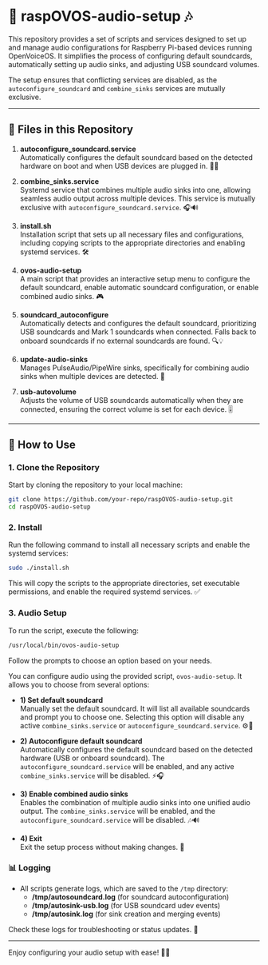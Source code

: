 # 📀 raspOVOS-audio-setup 🎶

This repository provides a set of scripts and services designed to set up and manage audio configurations for Raspberry Pi-based devices running OpenVoiceOS. It simplifies the process of configuring default soundcards, automatically setting up audio sinks, and adjusting USB soundcard volumes.

The setup ensures that conflicting services are disabled, as the `autoconfigure_soundcard` and `combine_sinks` services are mutually exclusive.

---

## 📂 Files in this Repository

1. **autoconfigure_soundcard.service**  
   Automatically configures the default soundcard based on the detected hardware on boot and when USB devices are plugged in. 🔧🎵

2. **combine_sinks.service**  
   Systemd service that combines multiple audio sinks into one, allowing seamless audio output across multiple devices. This service is mutually exclusive with `autoconfigure_soundcard.service`. 🎧🔊

3. **install.sh**  
   Installation script that sets up all necessary files and configurations, including copying scripts to the appropriate directories and enabling systemd services. 🛠️

4. **ovos-audio-setup**  
   A main script that provides an interactive setup menu to configure the default soundcard, enable automatic soundcard configuration, or enable combined audio sinks. 🎮

5. **soundcard_autoconfigure**  
   Automatically detects and configures the default soundcard, prioritizing USB soundcards and Mark 1 soundcards when connected. Falls back to onboard soundcards if no external soundcards are found. 🔍💡

6. **update-audio-sinks**  
   Manages PulseAudio/PipeWire sinks, specifically for combining audio sinks when multiple devices are detected. 🔀

7. **usb-autovolume**  
   Adjusts the volume of USB soundcards automatically when they are connected, ensuring the correct volume is set for each device. 🎚️

---

## 🏁 How to Use

### 1. Clone the Repository

Start by cloning the repository to your local machine:

```bash
git clone https://github.com/your-repo/raspOVOS-audio-setup.git
cd raspOVOS-audio-setup
```

### 2. Install

Run the following command to install all necessary scripts and enable the systemd services:

```bash
sudo ./install.sh
```

This will copy the scripts to the appropriate directories, set executable permissions, and enable the required systemd services. ✅

### 3. Audio Setup

To run the script, execute the following:

```bash
/usr/local/bin/ovos-audio-setup
```
Follow the prompts to choose an option based on your needs.

You can configure audio using the provided script, `ovos-audio-setup`. It allows you to choose from several options:

- **1) Set default soundcard**  
   Manually set the default soundcard. It will list all available soundcards and prompt you to choose one. Selecting this option will disable any active `combine_sinks.service` or `autoconfigure_soundcard.service`. ⚙️🎵

- **2) Autoconfigure default soundcard**  
   Automatically configures the default soundcard based on the detected hardware (USB or onboard soundcard). The `autoconfigure_soundcard.service` will be enabled, and any active `combine_sinks.service` will be disabled. ⚡🎧

- **3) Enable combined audio sinks**  
   Enables the combination of multiple audio sinks into one unified audio output. The `combine_sinks.service` will be enabled, and the `autoconfigure_soundcard.service` will be disabled. 🎶🔊

- **4) Exit**  
   Exit the setup process without making changes. 🚪


### 📊 Logging

- All scripts generate logs, which are saved to the `/tmp` directory:
  - **/tmp/autosoundcard.log** (for soundcard autoconfiguration)
  - **/tmp/autosink-usb.log** (for USB soundcard udev events)
  - **/tmp/autosink.log** (for sink creation and merging events)

Check these logs for troubleshooting or status updates. 📝

---

Enjoy configuring your audio setup with ease! 🎉🎶



